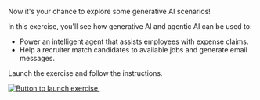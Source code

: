 Now it's your chance to explore some generative AI scenarios!

In this exercise, you'll see how generative AI and agentic AI can be used to:

- Power an intelligent agent that assists employees with expense claims.
- Help a recruiter match candidates to available jobs and generate email messages.

Launch the exercise and follow the instructions.

[![Button to launch exercise.](../media/launch-exercise.png)](https://go.microsoft.com/fwlink/?linkid=2334224&azure-portal=true)
